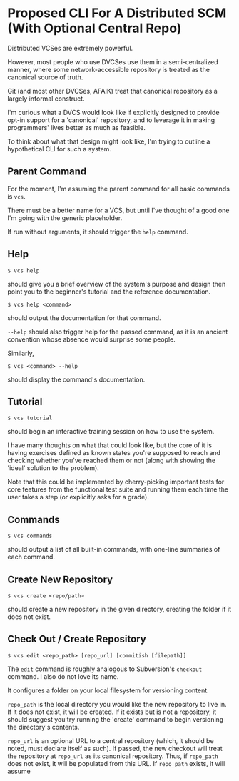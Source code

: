 # Proposed CLI For A Distributed SCM (With Optional Central Repo)

Distributed VCSes are extremely powerful.

However, most people who use DVCSes use them in a semi-centralized manner,
where some network-accessible repository is treated as the canonical source of
truth.

Git (and most other DVCSes, AFAIK) treat that canonical repository as a largely
informal construct.

I'm curious what a DVCS would look like if explicitly designed to provide
opt-in support for a 'canonical' repository, and to leverage it in making
programmers' lives better as much as feasible.

To think about what that design might look like, I'm trying to outline a
hypothetical CLI for such a system.


## Parent Command

For the moment, I'm assuming the parent command for all basic commands is
`vcs`.

There must be a better name for a VCS, but until I've thought of a good one I'm
going with the generic placeholder.

If run without arguments, it should trigger the `help` command.


## Help

    $ vcs help

should give you a brief overview of the system's purpose and design then point
you to the beginner's tutorial and the reference documentation.

    $ vcs help <command>

should output the documentation for that command.

`--help` should also trigger help for the passed command, as it is an ancient
convention whose absence would surprise some people.

Similarly,

    $ vcs <command> --help

should display the command's documentation.


## Tutorial

    $ vcs tutorial

should begin an interactive training session on how to use the system.

I have many thoughts on what that could look like, but the core of it is having
exercises defined as known states you're supposed to reach and checking whether
you've reached them or not (along with showing the 'ideal' solution to the
problem).

Note that this could be implemented by cherry-picking important tests for core
features from the functional test suite and running them each time the user
takes a step (or explicitly asks for a grade).


## Commands

    $ vcs commands

should output a list of all built-in commands, with one-line summaries of each
command.


## Create New Repository

    $ vcs create <repo/path>

should create a new repository in the given directory, creating the folder if
it does not exist.


## Check Out / Create Repository

    $ vcs edit <repo_path> [repo_url] [commitish [filepath]]

The `edit` command is roughly analogous to Subversion's `checkout` command. I
also do not love its name.

It configures a folder on your local filesystem for versioning content.

`repo_path` is the local directory you would like the new repository to live
in. If it does not exist, it will be created. If it exists but is not a
repository, it should suggest you try running the 'create' command to begin
versioning the directory's contents.

`repo_url` is an optional URL to a central repository (which, it should be
noted, must declare itself as such). If passed, the new checkout will treat the
repository at `repo_url` as its canonical repository. Thus, if `repo_path` does
not exist, it will be populated from this URL. If `repo_path` exists, it will
assume 
